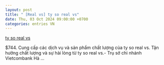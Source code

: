 ```yaml
---
layout: post
title: " [Real vs] ty so real vs"
date: Thu, 03 Oct 2024 09:00:00 +0700
categories: entries VN
---
```

[ty so real vs](https://vasep.com.vn/21123949863.shtm)

$744. Cung cấp các dịch vụ và sản phẩm chất lượng của ty so real vs. Tận hưởng chất lượng và sự hài lòng từ ty so real vs.- Trụ sở chi nhánh Vietcombank Hà ...

